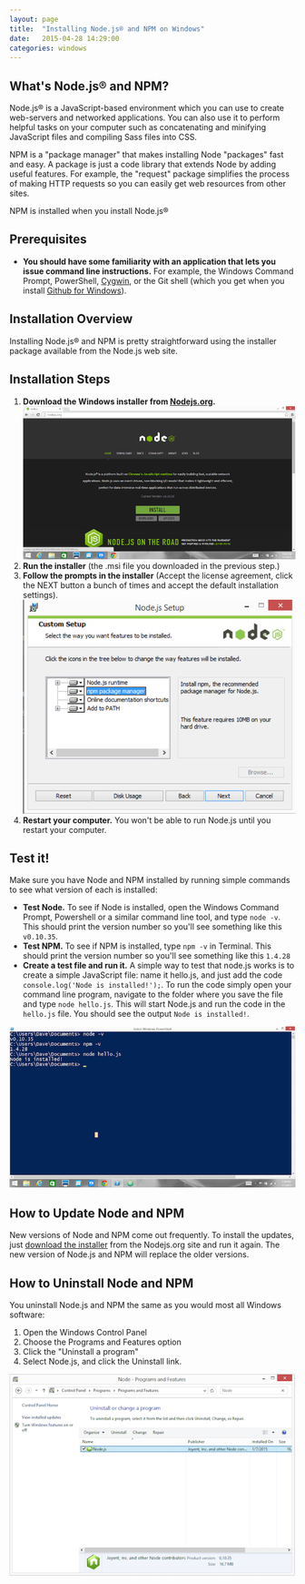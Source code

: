 ```yaml
---
layout: page
title:  "Installing Node.js® and NPM on Windows"
date:   2015-04-28 14:29:00
categories: windows
---
```

## What's Node.js®  and NPM?
Node.js® is a JavaScript-based environment which you can use to create web-servers and networked applications. You can also use it to perform helpful tasks on your computer such as concatenating and minifying JavaScript files and compiling Sass files into CSS.

NPM is a "package manager" that makes installing Node "packages" fast and easy. A package is just a code library that extends Node by adding useful features. For example, the "request" package simplifies the process of making HTTP requests so you can easily get web resources from other sites.

NPM is installed when you install Node.js®

## Prerequisites
* **You should have some familiarity with an application that lets you issue command line instructions.** For example, the Windows Command Prompt, PowerShell, [Cygwin](https://www.cygwin.com/), or the Git shell (which you get when you install [Github for Windows](https://windows.github.com/)). 

## Installation Overview
Installing Node.js® and NPM is pretty straightforward using the installer package available from the Node.js web site.

## Installation Steps

1. **Download the Windows installer from [Nodejs.org](http://nodejs.org/download/).** ![](imgs/node-win-nodejs.png)
2. **Run the installer** (the .msi file you downloaded in the previous step.)
3. **Follow the prompts in the installer** (Accept the license agreement, click the NEXT button a bunch of times and accept the default installation settings). <br> ![](imgs/node-win-installer.png)
4. **Restart your computer.** You won't be able to run Node.js until you restart your computer.
 

## Test it!
Make sure you have Node and NPM installed by running simple commands to see what version of each is installed:

* **Test Node.** To see if Node is installed, open the Windows Command Prompt, Powershell or a similar command line tool, and type `node -v`. This should print the version number so you'll see something like this `v0.10.35`.
* **Test NPM.** To see if NPM is installed, type `npm -v` in Terminal. This should print the version number so you'll see something like this `1.4.28`
* **Create a test file and run it.** A simple way to test that node.js works is to create a simple JavaScript file: name it hello.js, and just add the code `console.log('Node is installed!');`. To run the code simply open your command line program, navigate to the folder where you save the file and type `node hello.js`. This will start Node.js and run the code in the `hello.js` file. You should see the output `Node is installed!`.

![](imgs/node-win-verify.png)

## How to Update Node and NPM
New versions of Node and NPM come out frequently. To install the updates, just [download the installer](http://nodejs.org/download/) from the Nodejs.org site and run it again. The new version of Node.js and NPM will replace the older versions.


## How to Uninstall Node and NPM
You uninstall Node.js and NPM the same as you would most all Windows software:

1. Open the Windows Control Panel
2. Choose the Programs and Features option
3. Click the "Uninstall a program"
4. Select Node.js, and click the Uninstall link.

![](imgs/node-win-uninstall.png)
